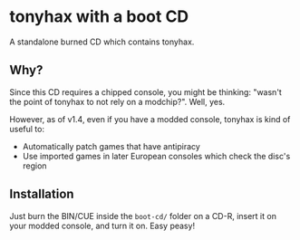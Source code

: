---
---

tonyhax with a boot CD
======================

A standalone burned CD which contains tonyhax.

Why?
----

Since this CD requires a chipped console, you might be thinking: "wasn't the point of tonyhax to not rely on a modchip?". Well, yes.

However, as of v1.4, even if you have a modded console, tonyhax is kind of useful to:
 * Automatically patch games that have antipiracy
 * Use imported games in later European consoles which check the disc's region

Installation
------------

Just burn the BIN/CUE inside the `boot-cd/` folder on a CD-R, insert it on your modded console, and turn it on. Easy peasy!
